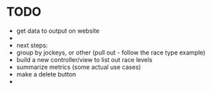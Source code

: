 TODO
==============

* get data to output on website
*
* next steps:
* group by jockeys, or other (pull out - follow the race type example)
* build a new controller/view to list out race levels
* summarize metrics (some actual use cases)
* make a delete button
*


